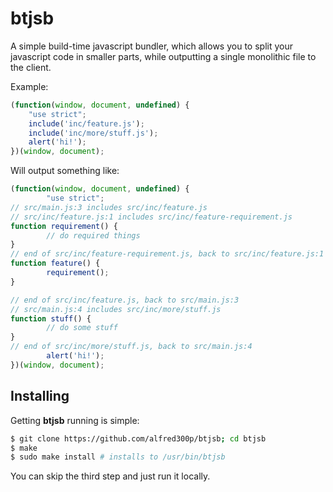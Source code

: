 # btjsb

A simple build-time javascript bundler, which allows you to split your javascript code in smaller parts, while outputting a single monolithic file to the client.

Example:

```javascript
(function(window, document, undefined) {
	"use strict";
	include('inc/feature.js');
	include('inc/more/stuff.js');
	alert('hi!');
})(window, document);
```

Will output something like:

```javascript
(function(window, document, undefined) {
        "use strict";
// src/main.js:3 includes src/inc/feature.js
// src/inc/feature.js:1 includes src/inc/feature-requirement.js
function requirement() {
        // do required things
}
// end of src/inc/feature-requirement.js, back to src/inc/feature.js:1
function feature() {
        requirement();
}

// end of src/inc/feature.js, back to src/main.js:3
// src/main.js:4 includes src/inc/more/stuff.js
function stuff() {
        // do some stuff
}
// end of src/inc/more/stuff.js, back to src/main.js:4
        alert('hi!');
})(window, document);
```

## Installing
Getting **btjsb** running is simple:

```bash
$ git clone https://github.com/alfred300p/btjsb; cd btjsb
$ make
$ sudo make install # installs to /usr/bin/btjsb
```

You can skip the third step and just run it locally.
